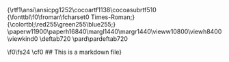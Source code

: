 {\rtf1\ansi\ansicpg1252\cocoartf1138\cocoasubrtf510
{\fonttbl\f0\froman\fcharset0 Times-Roman;}
{\colortbl;\red255\green255\blue255;}
\paperw11900\paperh16840\margl1440\margr1440\vieww10800\viewh8400\viewkind0
\deftab720
\pard\pardeftab720

\f0\fs24 \cf0 ## This is a markdown file}